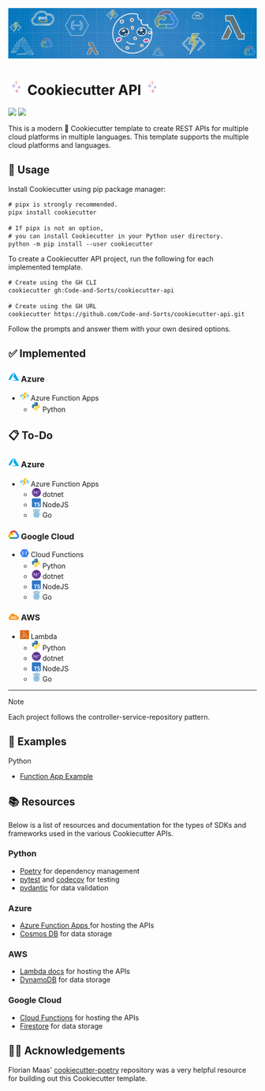 <img src="./.docs/imgs/cookiecutter_api_header.jpg">

# <img src="./.docs/imgs/stars.gif" width="32"> Cookiecutter API <img src="./.docs/imgs/stars.gif" width="32">

![](https://img.shields.io/github/actions/workflow/status/Code-and-Sorts/cookiecutter-api/build-pipeline.yml?branch=main&label=Build&style=for-the-badge)
![](https://img.shields.io/github/license/Code-and-Sorts/cookiecutter-api?label=License&style=for-the-badge)

This is a modern 🍪 Cookiecutter template to create REST APIs for multiple cloud platforms in multiple languages. This template supports the multiple cloud platforms and languages.

## 🧪 Usage

Install Cookiecutter using pip package manager:

```console
# pipx is strongly recommended.
pipx install cookiecutter

# If pipx is not an option,
# you can install Cookiecutter in your Python user directory.
python -m pip install --user cookiecutter
```

To create a Cookiecutter API project, run the following for each implemented template.

```console
# Create using the GH CLI
cookiecutter gh:Code-and-Sorts/cookiecutter-api

# Create using the GH URL
cookiecutter https://github.com/Code-and-Sorts/cookiecutter-api.git
```

Follow the prompts and answer them with your own desired options.

## ✅ Implemented

### <img src="./.docs/imgs/azure.svg" width="22"> Azure
- <img src="./.docs/imgs/function-app.svg" width="18"> Azure Function Apps
    - <img src="./.docs/imgs/python.svg" width="18"> Python

## 📋 To-Do

### <img src="./.docs/imgs/azure.svg" width="22"> Azure
- <img src="./.docs/imgs/function-app.svg" width="18"> Azure Function Apps
    - <img src="./.docs/imgs/dotnet.svg" width="18"> dotnet
    - <img src="./.docs/imgs/typescript.svg" width="18"> NodeJS
    - <img src="./.docs/imgs/golang.svg" width="18"> Go

### <img src="./.docs/imgs/google-cloud.svg" width="22"> Google Cloud
- <img src="./.docs/imgs/cloud-function.svg" width="18"> Cloud Functions
    - <img src="./.docs/imgs/python.svg" width="18"> Python
    - <img src="./.docs/imgs/dotnet.svg" width="18"> dotnet
    - <img src="./.docs/imgs/typescript.svg" width="18"> NodeJS
    - <img src="./.docs/imgs/golang.svg" width="18"> Go

### <img src="./.docs/imgs/aws.svg" width="22"> AWS
- <img src="./.docs/imgs/lambda.svg" width="18"> Lambda
    - <img src="./.docs/imgs/python.svg" width="18"> Python
    - <img src="./.docs/imgs/dotnet.svg" width="18"> dotnet
    - <img src="./.docs/imgs/typescript.svg" width="18"> NodeJS
    - <img src="./.docs/imgs/golang.svg" width="18"> Go

---
> [!NOTE]  
> Each project follows the controller-service-repository pattern.

## 🎯 Examples

Python
- [Function App Example](https://github.com/Code-and-Sorts/cookie-py-az-func-api)

## 📚 Resources

Below is a list of resources and documentation for the types of SDKs and frameworks used in the various Cookiecutter APIs.

### Python
- [Poetry](https://python-poetry.org/) for dependency management
- [pytest](https://docs.pytest.org/en/stable/) and [codecov](https://about.codecov.io/) for testing
- [pydantic](https://docs.pydantic.dev/latest/) for data validation

### Azure
- [Azure Function Apps ](https://learn.microsoft.com/en-us/azure/azure-functions/) for hosting the APIs
- [Cosmos DB](https://learn.microsoft.com/en-us/azure/cosmos-db/) for data storage

### AWS
- [Lambda docs](https://docs.aws.amazon.com/lambda/) for hosting the APIs
- [DynamoDB](https://docs.aws.amazon.com/amazondynamodb/latest/developerguide/GettingStartedDynamoDB.html) for data storage

### Google Cloud
- [Cloud Functions](https://cloud.google.com/functions/docs) for hosting the APIs
- [Firestore](https://cloud.google.com/firestore#documentation) for data storage

## 🙏🏻 Acknowledgements

Florian Maas' [cookiecutter-poetry](https://github.com/fpgmaas/cookiecutter-poetry) repository was a very helpful resource for building out this Cookiecutter template. 
